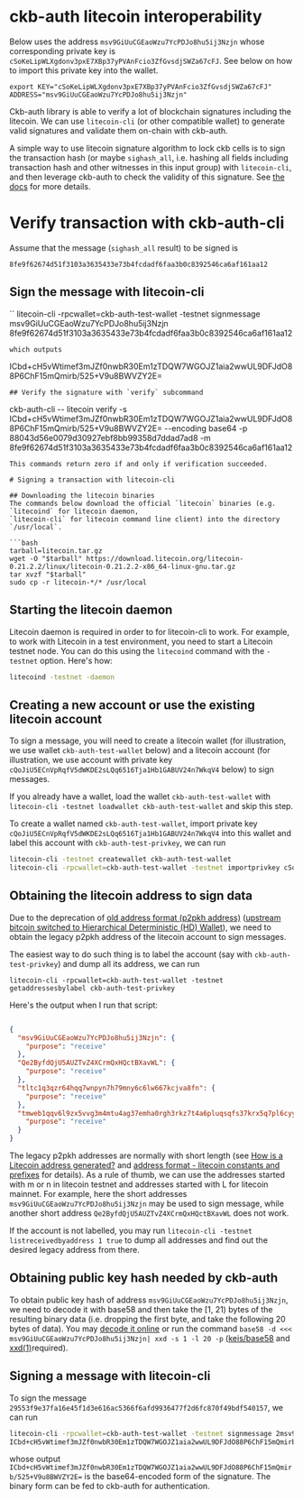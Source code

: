 # ckb-auth litecoin interoperability
Below uses the address `msv9GiUuCGEaoWzu7YcPDJo8hu5ij3Nzjn` whose corresponding private key is
`cSoKeLipWLXgdonv3pxE7XBp37yPVAnFcio3ZfGvsdjSWZa67cFJ`. See below on how to import this private
key into the wallet.

```
export KEY="cSoKeLipWLXgdonv3pxE7XBp37yPVAnFcio3ZfGvsdjSWZa67cFJ" ADDRESS="msv9GiUuCGEaoWzu7YcPDJo8hu5ij3Nzjn"
```

Ckb-auth library is able to verify a lot of blockchain signatures including the litecoin.
We can use `litecoin-cli` (or other compatible wallet) to generate valid signatures and validate them on-chain with ckb-auth.

A simple way to use litecoin signature algorithm to lock ckb cells
is to sign the transaction hash (or maybe `sighash_all`, i.e. hashing all fields 
including transaction hash and other witnesses in this input group)
with `litecoin-cli`, and then leverage ckb-auth to check the validity of this signature.
See [the docs](./auth.md) for more details.

# Verify transaction with ckb-auth-cli
Assume that the message (`sighash_all` result) to be signed is

```
8fe9f62674d51f3103a3635433e73b4fcdadf6faa3b0c8392546ca6af161aa12
```

## Sign the message with litecoin-cli
``
litecoin-cli -rpcwallet=ckb-auth-test-wallet -testnet signmessage msv9GiUuCGEaoWzu7YcPDJo8hu5ij3Nzjn 8fe9f62674d51f3103a3635433e73b4fcdadf6faa3b0c8392546ca6af161aa12
```
which outputs
```
ICbd+cH5vWtimef3mJZf0nwbR30Em1zTDQW7WGOJZ1aia2wwUL9DFJdO88P6ChF15mQmirb/525+V9u8BWVZY2E=
```
## Verify the signature with `verify` subcommand
```
ckb-auth-cli -- litecoin verify -s ICbd+cH5vWtimef3mJZf0nwbR30Em1zTDQW7WGOJZ1aia2wwUL9DFJdO88P6ChF15mQmirb/525+V9u8BWVZY2E= --encoding base64 -p 88043d56e0079d30927ebf8bb99358d7ddad7ad8 -m 8fe9f62674d51f3103a3635433e73b4fcdadf6faa3b0c8392546ca6af161aa12
```
This commands return zero if and only if verification succeeded.

# Signing a transaction with litecoin-cli

## Downloading the litecoin binaries
The commands below download the official `litecoin` binaries (e.g. `litecoind` for litecoin daemon,
`litecoin-cli` for litecoin command line client) into the directory `/usr/local`.

```bash
tarball=litecoin.tar.gz
wget -O "$tarball" https://download.litecoin.org/litecoin-0.21.2.2/linux/litecoin-0.21.2.2-x86_64-linux-gnu.tar.gz
tar xvzf "$tarball"
sudo cp -r litecoin-*/* /usr/local
```

## Starting the litecoin daemon
Litecoin daemon is required in order to for litecoin-cli to work. For example,
to work with Litecoin in a test environment, you need to start a Litecoin testnet node.
You can do this using the `litecoind` command with the `-testnet` option. Here's how:
```bash
litecoind -testnet -daemon
```

## Creating a new account or use the existing litecoin account
To sign a message, you will need to create a litecoin wallet
(for illustration, we use wallet `ckb-auth-test-wallet` below)
and a litecoin account (for illustration, we use account with
private key `cQoJiU5ECnVpRqfV5dWKDE2sLQq6516Tja1Hb1GABUV24n7WkqV4` below) to sign messages.

If you already have a wallet, load the wallet `ckb-auth-test-wallet` with
`litecoin-cli -testnet loadwallet ckb-auth-test-wallet` and skip this step.

To create a wallet named `ckb-auth-test-wallet`, import private key
`cQoJiU5ECnVpRqfV5dWKDE2sLQq6516Tja1Hb1GABUV24n7WkqV4` into this wallet and 
label this account with `ckb-auth-test-privkey`, we can run
```bash
litecoin-cli -testnet createwallet ckb-auth-test-wallet
litecoin-cli -rpcwallet=ckb-auth-test-wallet -testnet importprivkey cSoKeLipWLXgdonv3pxE7XBp37yPVAnFcio3ZfGvsdjSWZa67cFJ ckb-auth-test-privkey false
```

## Obtaining the litecoin address to sign data
Due to the deprecation of [old address format (p2pkh address)](https://en.bitcoin.it/wiki/Technical_background_of_version_1_Bitcoin_addresses) ([upstream bitcoin switched to Hierarchical Deterministic (HD) Wallet](https://river.com/learn/terms/h/hd-wallet)),
we need to obtain the legacy p2pkh address of the litecoin account to sign messages.

The easiest way to do such thing is to label the account (say with `ckb-auth-test-privkey`) 
and dump all its address, we can run 
```
litecoin-cli -rpcwallet=ckb-auth-test-wallet -testnet getaddressesbylabel ckb-auth-test-privkey
```
Here's the output when I run that script:
```json

{
  "msv9GiUuCGEaoWzu7YcPDJo8hu5ij3Nzjn": {
    "purpose": "receive"
  },
  "Qe2ByfdQjU5AUZTvZ4XCrmQxHQctBXavWL": {
    "purpose": "receive"
  },
  "tltc1q3qzr64hqq7wnpyn7h79mny6c6lw667kcjva8fn": {
    "purpose": "receive"
  },
  "tmweb1qqv6l9zx5vvg3m4mtu4ag37emha0rgh3rkz7t4a6pluqsqfs37krx5q7pl6cyylpjzw9q4js4t64upy4nfreqwy9mgj4zg5xd3dxsml4y7qyq00mz": {
    "purpose": "receive"
  }
}
```

The legacy p2pkh addresses are normally with short length (see [How is a Litecoin address generated?](https://bitcoin.stackexchange.com/questions/65282/how-is-a-litecoin-address-generated) and [address format - litecoin constants and prefixes](https://bitcoin.stackexchange.com/questions/62781/litecoin-constants-and-prefixes) for details).
As a rule of thumb, we can use the addresses started with m or n in litecoin testnet and addresses started with L for litecoin mainnet.
For example, here the short addresses  `msv9GiUuCGEaoWzu7YcPDJo8hu5ij3Nzjn`
may be used to sign message, while another short address 
`Qe2ByfdQjU5AUZTvZ4XCrmQxHQctBXavWL` does not work.

If the account is not labelled, you may run `litecoin-cli -testnet listreceivedbyaddress 1 true`
to dump all addresses and find out the desired legacy address from there.

## Obtaining public key hash needed by ckb-auth
To obtain public key hash of address `msv9GiUuCGEaoWzu7YcPDJo8hu5ij3Nzjn`, we need to decode it with
base58 and then take the [1, 21) bytes of the resulting binary data (i.e. dropping the first byte, and
take the following 20 bytes of data). You may [decode it online](http://lenschulwitz.com/base58) or run
the command `base58 -d <<< msv9GiUuCGEaoWzu7YcPDJo8hu5ij3Nzjn| xxd -s 1 -l 20 -p` 
([keis/base58](https://github.com/keis/base58) and [xxd(1)](https://linux.die.net/man/1/xxd)required).

## Signing a message with litecoin-cli
To sign the message `29553f9e37fa16e45f1d3e616ac5366f6afd9936477f2d6fc870f49bdf540157`, we can run
```bash
litecoin-cli -rpcwallet=ckb-auth-test-wallet -testnet signmessage 2msv9GiUuCGEaoWzu7YcPDJo8hu5ij3Nzjn 8fe9f62674d51f3103a3635433e73b4fcdadf6faa3b0c8392546ca6af161aa12
ICbd+cH5vWtimef3mJZf0nwbR30Em1zTDQW7WGOJZ1aia2wwUL9DFJdO88P6ChF15mQmirb/525+V9u8BWVZY2E=
```
whose output `ICbd+cH5vWtimef3mJZf0nwbR30Em1zTDQW7WGOJZ1aia2wwUL9DFJdO88P6ChF15mQmirb/525+V9u8BWVZY2E=` is the base64-encoded form of the signature. The binary form can be fed to ckb-auth for authentication.

